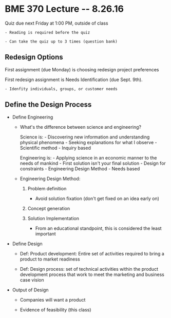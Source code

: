 # BME 370 Lecture -- 8.26.16

Quiz due next Friday at 1:00 PM, outside of class

    - Reading is required before the quiz

    - Can take the quiz up to 3 times (question bank)

## Redesign Options

First assignment (due Monday) is choosing redesign project preferences

First redesign assignment is Needs Identification (due Sept. 9th).

    - Idenfity individuals, groups, or customer needs

## Define the Design Process
- Define Engineering

    - What's the difference between science and engineering?

        Science is:
            - Discovering new information and understanding physical phenomena
            - Seeking explanations for what I observe
            - Scientific method
            - Inquiry based

        Engineering is:
            - Applying science in an economic manner to the needs of mankind
            - First solution isn't your final solution
            - Design for constraints
            - Engineering Design Method
            - Needs based

    - Engineering Design Method:

        1. Problem definition

            - Avoid solution fixation (don't get fixed on an idea early on)

        2. Concept generation

        3. Solution Implementation

            - From an educational standpoint, this is considered the least important

- Define Design

    - Def: Product development: Entire set of activities required to bring a product to
      market readiness

    - Def: Design process: set of technical activities within the product development 
      process that work to meet the marketing and business case vision

- Output of Design

    - Companies will want a product

    - Evidence of feasibility (this class)



